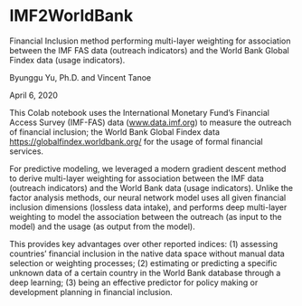 # IMF2WorldBank
Financial Inclusion method performing multi-layer weighting for association between the IMF FAS data (outreach indicators) and the World Bank Global Findex data (usage indicators).

Byunggu Yu, Ph.D. and Vincent Tanoe

April 6, 2020

This Colab notebook uses the International Monetary Fund’s Financial Access Survey (IMF-FAS) data (www.data.imf.org) to measure the outreach of financial inclusion; the World Bank Global Findex data https://globalfindex.worldbank.org/ for the usage of formal financial services.

For predictive modeling, we leveraged a modern gradient descent method to derive multi-layer weighting for association between the IMF data (outreach indicators) and the World Bank data (usage indicators).
Unlike the factor analysis methods, our neural network model uses all given financial inclusion dimensions (lossless data intake), and performs deep multi-layer weighting to model the association between the outreach (as input to the model) and the usage (as output from the model).

This provides key advantages over other reported indices: (1) assessing countries’ financial inclusion in the native data space without manual data selection or weighting processes; (2) estimating or predicting a specific unknown data of a certain country in the World Bank database through a deep learning; (3) being an effective predictor for policy making or development planning in financial inclusion.
